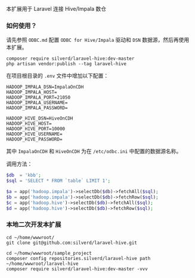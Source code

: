 本扩展用于 Laravel 连接 Hive/Impala 数仓

### 如何使用？

请先参照 `ODBC.md` 配置 `ODBC for Hive/Impala` 驱动和 `DSN` 数据源，然后再使用本扩展。

```
composer require silverd/laravel-hive:dev-master
php artisan vendor:publish --tag laravel-hive
```

在项目根目录的 `.env` 文件中增加以下配置：

```
HADOOP_IMPALA_DSN=ImpalaOnCDH
HADOOP_IMPALA_HOST=
HADOOP_IMPALA_PORT=21050
HADOOP_IMPALA_USERNAME=
HADOOP_IMPALA_PASSWORD=

HADOOP_HIVE_DSN=HiveOnCDH
HADOOP_HIVE_HOST=
HADOOP_HIVE_PORT=10000
HADOOP_HIVE_USERNAME=
HADOOP_HIVE_PASSWORD=
```

其中 `ImpalaOnCDH` 和 `HiveOnCDH` 为在 `/etc/odbc.ini` 中配置的数据源名称。

调用方法：

```php
$db  = 'kbb';
$sql = 'SELECT * FROM `table` LIMIT 1';

$a = app('hadoop.impala')->selectDb($db)->fetchAll($sql);
$b = app('hadoop.impala')->selectDb($db)->fetchRow($sql);
$c = app('hadoop.hive')->selectDb($db)->fetchAll($sql);
$d = app('hadoop.hive')->selectDb($db)->fetchRow($sql);
```

### 本地二次开发本扩展

```
cd ~/home/wwwroot/
git clone git@github.com:silverd/laravel-hive.git

cd ~/homw/wwwroot/sample_project
composer config repositories.silverd/laravel-hive path ~/home/wwwroot/laravel-hive
composer require silverd/laravel-hive:dev-master -vvv
```

